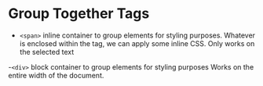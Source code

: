 # Group Together Tags

- `<span>` inline container to group elements for styling purposes.
Whatever is enclosed within the <span> tag, we can apply some inline CSS.
Only works on the selected text

-`<div>` block container to group elements for styling purposes
Works on the entire width of the document.